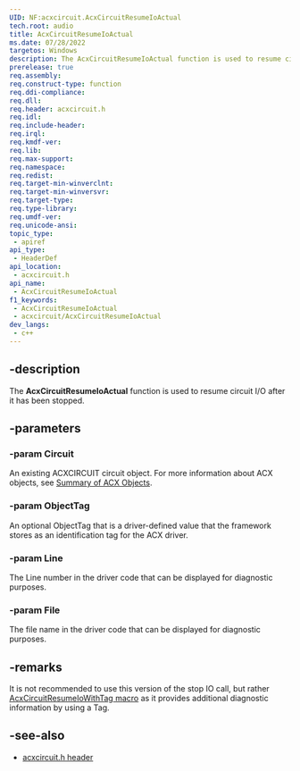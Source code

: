 ```yaml
---
UID: NF:acxcircuit.AcxCircuitResumeIoActual
tech.root: audio
title: AcxCircuitResumeIoActual
ms.date: 07/28/2022
targetos: Windows
description: The AcxCircuitResumeIoActual function is used to resume circuit I/O after it has been stopped.
prerelease: true
req.assembly: 
req.construct-type: function
req.ddi-compliance: 
req.dll: 
req.header: acxcircuit.h
req.idl: 
req.include-header: 
req.irql: 
req.kmdf-ver: 
req.lib: 
req.max-support: 
req.namespace: 
req.redist: 
req.target-min-winverclnt: 
req.target-min-winversvr: 
req.target-type: 
req.type-library: 
req.umdf-ver: 
req.unicode-ansi: 
topic_type:
 - apiref
api_type:
 - HeaderDef
api_location:
 - acxcircuit.h
api_name:
 - AcxCircuitResumeIoActual
f1_keywords:
 - AcxCircuitResumeIoActual
 - acxcircuit/AcxCircuitResumeIoActual
dev_langs:
 - c++
---
```


## -description

The **AcxCircuitResumeIoActual** function is used to resume circuit I/O after it has been stopped.

## -parameters

### -param Circuit

An existing ACXCIRCUIT circuit object. For more information about ACX objects, see [Summary of ACX Objects](/windows-hardware/drivers/audio/acx-summary-of-objects).

### -param ObjectTag

An optional ObjectTag that is a driver-defined value that the framework stores as an identification tag for the ACX driver.

### -param Line

The Line number in the driver code that can be displayed for diagnostic purposes.

### -param File

The file name in the driver code that can be displayed for diagnostic purposes.

## -remarks

It is not recommended to use this version of the stop IO call, but rather [AcxCircuitResumeIoWithTag macro](nf-acxcircuit-acxcircuitresumeiowithtag.md) as it provides additional diagnostic information by using a Tag.

## -see-also

- [acxcircuit.h header](index.md)

